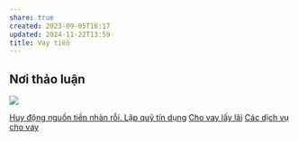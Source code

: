 ```yaml
---
share: true
created: 2023-09-05T16:17
updated: 2024-11-22T13:59
title: Vay tiền
---
```

## Nơi thảo luận
![](https://i.imgur.com/OtW4epu.png)

[Huy động nguồn tiền nhàn rỗi. Lập quỹ tín dụng](../../../%F0%9F%93%90%20D%E1%BB%B1%20%C3%A1n/Gi%C3%BAp%20nhau%20tho%C3%A1t%20n%E1%BB%A3/C%C3%B4ng%20vi%E1%BB%87c/Huy%20%C4%91%E1%BB%99ng%20ngu%E1%BB%93n%20ti%E1%BB%81n%20nh%C3%A0n%20r%E1%BB%97i.%20L%E1%BA%ADp%20qu%E1%BB%B9%20t%C3%ADn%20d%E1%BB%A5ng.md)
[Cho vay lấy lãi](../../../%F0%9F%93%9CT%C3%A0i%20nguy%C3%AAn/%C3%9D%20t%C6%B0%E1%BB%9Fng%20ki%E1%BA%BFm%20ti%E1%BB%81n/3%20%C3%9D%20t%C6%B0%E1%BB%9Fng/T%E1%BB%B1%20kinh%20doanh,%20%C4%91%E1%BA%A7u%20t%C6%B0/Cho%20vay%20l%E1%BA%A5y%20l%C3%A3i.md)
[Các dịch vụ cho vay](../../../%F0%9F%93%9CT%C3%A0i%20nguy%C3%AAn/C%C3%A1c%20d%E1%BB%8Bch%20v%E1%BB%A5%20cho%20vay/index.md)  